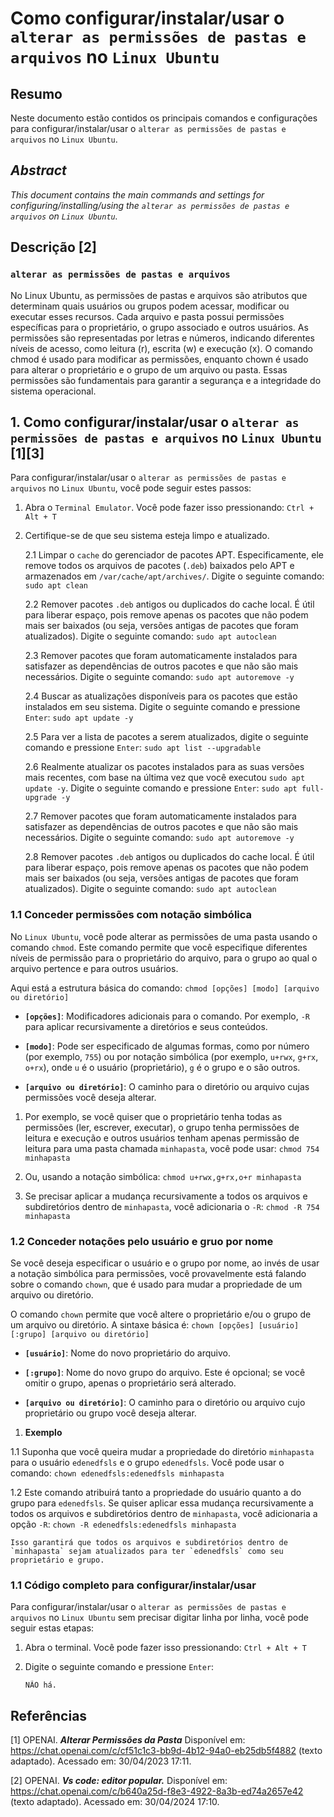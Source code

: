 # Como configurar/instalar/usar o `alterar as permissões de pastas e arquivos` no `Linux Ubuntu`

## Resumo

Neste documento estão contidos os principais comandos e configurações para configurar/instalar/usar o `alterar as permissões de pastas e arquivos` no `Linux Ubuntu`.

## _Abstract_

_This document contains the main commands and settings for configuring/installing/using the `alterar as permissões de pastas e arquivos` on `Linux Ubuntu`._


## Descrição [2]

### `alterar as permissões de pastas e arquivos`

No Linux Ubuntu, as permissões de pastas e arquivos são atributos que determinam quais usuários ou grupos podem acessar, modificar ou executar esses recursos. Cada arquivo e pasta possui permissões específicas para o proprietário, o grupo associado e outros usuários. As permissões são representadas por letras e números, indicando diferentes níveis de acesso, como leitura (r), escrita (w) e execução (x). O comando chmod é usado para modificar as permissões, enquanto chown é usado para alterar o proprietário e o grupo de um arquivo ou pasta. Essas permissões são fundamentais para garantir a segurança e a integridade do sistema operacional.

## 1. Como configurar/instalar/usar o `alterar as permissões de pastas e arquivos` no `Linux Ubuntu` [1][3]

Para configurar/instalar/usar o `alterar as permissões de pastas e arquivos` no `Linux Ubuntu`, você pode seguir estes passos:

1. Abra o `Terminal Emulator`. Você pode fazer isso pressionando: `Ctrl + Alt + T`

2. Certifique-se de que seu sistema esteja limpo e atualizado.

    2.1 Limpar o `cache` do gerenciador de pacotes APT. Especificamente, ele remove todos os arquivos de pacotes (`.deb`) baixados pelo APT e armazenados em `/var/cache/apt/archives/`. Digite o seguinte comando: `sudo apt clean` 
    
    2.2 Remover pacotes `.deb` antigos ou duplicados do cache local. É útil para liberar espaço, pois remove apenas os pacotes que não podem mais ser baixados (ou seja, versões antigas de pacotes que foram atualizados). Digite o seguinte comando: `sudo apt autoclean`

    2.3 Remover pacotes que foram automaticamente instalados para satisfazer as dependências de outros pacotes e que não são mais necessários. Digite o seguinte comando: `sudo apt autoremove -y`

    2.4 Buscar as atualizações disponíveis para os pacotes que estão instalados em seu sistema. Digite o seguinte comando e pressione `Enter`: `sudo apt update -y`

    2.5 Para ver a lista de pacotes a serem atualizados, digite o seguinte comando e pressione `Enter`:  `sudo apt list --upgradable`

    2.6 Realmente atualizar os pacotes instalados para as suas versões mais recentes, com base na última vez que você executou `sudo apt update -y`. Digite o seguinte comando e pressione `Enter`: `sudo apt full-upgrade -y`

    2.7 Remover pacotes que foram automaticamente instalados para satisfazer as dependências de outros pacotes e que não são mais necessários. Digite o seguinte comando: `sudo apt autoremove -y`

    2.8 Remover pacotes `.deb` antigos ou duplicados do cache local. É útil para liberar espaço, pois remove apenas os pacotes que não podem mais ser baixados (ou seja, versões antigas de pacotes que foram atualizados). Digite o seguinte comando: `sudo apt autoclean`

### 1.1 Conceder permissões com notação simbólica

No `Linux Ubuntu`, você pode alterar as permissões de uma pasta usando o comando `chmod`. Este comando permite que você especifique diferentes níveis de permissão para o proprietário do arquivo, para o grupo ao qual o arquivo pertence e para outros usuários.

Aqui está a estrutura básica do comando: `chmod [opções] [modo] [arquivo ou diretório]`

- **`[opções]`**: Modificadores adicionais para o comando. Por exemplo, `-R` para aplicar recursivamente a diretórios e seus conteúdos.

- **`[modo]`**: Pode ser especificado de algumas formas, como por número (por exemplo, `755`) ou por notação simbólica (por exemplo, `u+rwx`, `g+rx`, `o+rx`), onde `u` é o usuário (proprietário), `g` é o grupo e o são outros.

- **`[arquivo ou diretório]`**: O caminho para o diretório ou arquivo cujas permissões você deseja alterar.

1. Por exemplo, se você quiser que o proprietário tenha todas as permissões (ler, escrever, executar), o grupo tenha permissões de leitura e execução e outros usuários tenham apenas permissão de leitura para uma pasta chamada `minhapasta`, você pode usar: `chmod 754 minhapasta`

2. Ou, usando a notação simbólica: `chmod u+rwx,g+rx,o+r minhapasta`

3. Se precisar aplicar a mudança recursivamente a todos os arquivos e subdiretórios dentro de `minhapasta`, você adicionaria o `-R`: `chmod -R 754 minhapasta`

### 1.2 Conceder notações pelo usuário e gruo por nome

Se você deseja especificar o usuário e o grupo por nome, ao invés de usar a notação simbólica para permissões, você provavelmente está falando sobre o comando `chown`, que é usado para mudar a propriedade de um arquivo ou diretório.

O comando `chown` permite que você altere o proprietário e/ou o grupo de um arquivo ou diretório. A sintaxe básica é: `chown [opções] [usuário][:grupo] [arquivo ou diretório]`

- **`[usuário]`**: Nome do novo proprietário do arquivo.

- **`[:grupo]`**: Nome do novo grupo do arquivo. Este é opcional; se você omitir o grupo, apenas o proprietário será alterado.

- **`[arquivo ou diretório]`**: O caminho para o diretório ou arquivo cujo proprietário ou grupo você deseja alterar.

1. **Exemplo**

1.1 Suponha que você queira mudar a propriedade do diretório `minhapasta` para o usuário `edenedfsls` e o grupo `edenedfsls`. Você pode usar o comando: `chown edenedfsls:edenedfsls minhapasta`

1.2 Este comando atribuirá tanto a propriedade do usuário quanto a do grupo para `edenedfsls`. Se quiser aplicar essa mudança recursivamente a todos os arquivos e subdiretórios dentro de `minhapasta`, você adicionaria a opção `-R`: `chown -R edenedfsls:edenedfsls minhapasta`

    Isso garantirá que todos os arquivos e subdiretórios dentro de `minhapasta` sejam atualizados para ter `edenedfsls` como seu proprietário e grupo.

### 1.1 Código completo para configurar/instalar/usar

Para configurar/instalar/usar o `alterar as permissões de pastas e arquivos` no `Linux Ubuntu` sem precisar digitar linha por linha, você pode seguir estas etapas:

1. Abra o terminal. Você pode fazer isso pressionando: `Ctrl + Alt + T`

2. Digite o seguinte comando e pressione `Enter`:

    ```
    NÃO há.
    ```


## Referências

[1] OPENAI. ***Alterar Permissões da Pasta*** Disponível em: <https://chat.openai.com/c/cf51c1c3-bb9d-4b12-94a0-eb25db5f4882> (texto adaptado). Acessado em: 30/04/2023 17:11.

[2] OPENAI. ***Vs code: editor popular.*** Disponível em: <https://chat.openai.com/c/b640a25d-f8e3-4922-8a3b-ed74a2657e42> (texto adaptado). Acessado em: 30/04/2024 17:10.

